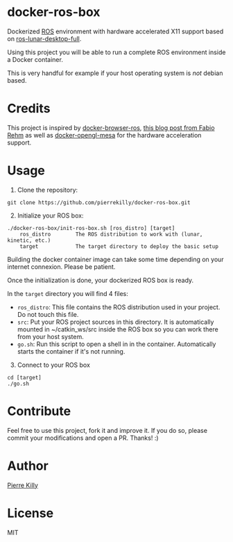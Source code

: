 # docker-ros-box

Dockerized [ROS](http://www.ros.org/) environment with hardware accelerated X11 support based on [ros-lunar-desktop-full](https://hub.docker.com/r/osrf/ros/).

Using this project you will be able to run a complete ROS environment inside a Docker container.

This is very handful for example if your host operating system is *not* debian based.


# Credits

This project is inspired by [docker-browser-ros](https://github.com/sameersbn/docker-browser-box), [this blog post from Fabio Rehm](http://fabiorehm.com/blog/2014/09/11/running-gui-apps-with-docker/) as well as [docker-opengl-mesa](https://github.com/thewtex/docker-opengl-mesa) for the hardware acceleration support.


# Usage

1. Clone the repository:
```
git clone https://github.com/pierrekilly/docker-ros-box.git
```

2. Initialize your ROS box:
```
./docker-ros-box/init-ros-box.sh [ros_distro] [target]
    ros_distro        The ROS distribution to work with (lunar, kinetic, etc.)
    target            The target directory to deploy the basic setup
```
Building the docker container image can take some time depending on your internet connexion. Please be patient.

Once the initialization is done, your dockerized ROS box is ready.

In the `target` directory you will find 4 files:

- `ros_distro`: This file contains the ROS distribution used in your project. Do not touch this file.
- `src`: Put your ROS project sources in this directory. It is automatically mounted in ~/catkin_ws/src inside the ROS box so you can work there from your host system.
- `go.sh`: Run this script to open a shell in in the container. Automatically starts the container if it's not running.

3. Connect to your ROS box
```
cd [target]
./go.sh
```

# Contribute

Feel free to use this project, fork it and improve it. If you do so, please commit your modifications and open a PR. Thanks! :)


# Author

[Pierre Killy](https://www.linkedin.com/in/pierrekilly/)


# License

MIT
